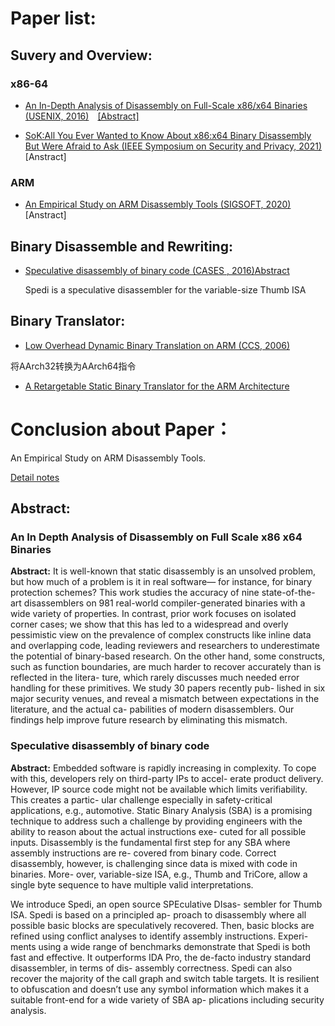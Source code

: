
# Paper list:


## Suvery and Overview:

### x86-64

- [An In-Depth Analysis of Disassembly on Full-Scale x86/x64 Binaries (USENIX, 2016)](./Suvery%20and%20Overview/An%20In-Depth%20Analysis%20of%20Disassembly%20on%20Full-Scale%20x86:x64%20Binaries.pdf)&emsp;[[Abstract]](#An-In-Depth-Analysis-of-Disassembly-on-Full-Scale-x86-x64-Binaries)

- [SoK:All You Ever Wanted to Know About x86:x64 Binary Disassembly But Were Afraid to Ask (IEEE Symposium on Security and Privacy, 2021)](./Suvery%20and%20Overview/SoK-%20All%20You%20Ever%20Wanted%20to%20Know%20About%20x86:x64%20Binary%20Disassembly%20But%20Were%20Afraid%20to%20Ask.pdf)[Anstract]

### ARM

- [An Empirical Study on ARM Disassembly Tools (SIGSOFT, 2020)](./Suvery%20and%20Overview/An%20Empirical%20Study%20on%20ARM%20Disassembly%20Tools.pdf)[Anstract]


## Binary Disassemble and Rewriting:


- [Speculative disassembly of binary code (CASES , 2016)](./Research/Speculative%20disassembly%20of%20binary%20code.pdf)[Abstract](#Speculative-disassembly-of-binary-code)

     Spedi is a speculative disassembler for the variable-size Thumb ISA


## Binary Translator:

- [Low Overhead Dynamic Binary Translation on ARM (CCS, 2006)](./Research/Low%20Overhead%20Dynamic%20Binary%20Translation%20on%20ARM.pdf)

将AArch32转换为AArch64指令


- [A Retargetable Static Binary Translator for the ARM Architecture](./Research/A%20Retargetable%20Static%20Binary%20Translator%20for%20the%20ARM%20Architecture.pdf)


# Conclusion about Paper：

An Empirical Study on ARM Disassembly Tools.

[Detail notes](https://www.notion.so/An-Empirical-Study-on-ARM-Disassembly-Tools-43b4857a733e45589733bbefe3ad1a6b)



## Abstract:

### An In Depth Analysis of Disassembly on Full Scale x86 x64 Binaries

**Abstract:** It is well-known that static disassembly is an unsolved problem, but how much of a problem is it in real software— for instance, for binary protection schemes? This work studies the accuracy of nine state-of-the-art disassemblers on 981 real-world compiler-generated binaries with a wide variety of properties. In contrast, prior work focuses on isolated corner cases; we show that this has led to a widespread and overly pessimistic view on the prevalence of complex constructs like inline data and overlapping code, leading reviewers and researchers to underestimate the potential of binary-based research. On the other hand, some constructs, such as function boundaries, are much harder to recover accurately than is reflected in the litera- ture, which rarely discusses much needed error handling for these primitives. We study 30 papers recently pub- lished in six major security venues, and reveal a mismatch between expectations in the literature, and the actual ca- pabilities of modern disassemblers. Our findings help improve future research by eliminating this mismatch.


### Speculative disassembly of binary code

**Abstract:** Embedded software is rapidly increasing in complexity. To cope with this, developers rely on third-party IPs to accel- erate product delivery. However, IP source code might not be available which limits verifiability. This creates a partic- ular challenge especially in safety-critical applications, e.g., automotive. Static Binary Analysis (SBA) is a promising technique to address such a challenge by providing engineers with the ability to reason about the actual instructions exe- cuted for all possible inputs. Disassembly is the fundamental first step for any SBA where assembly instructions are re- covered from binary code. Correct disassembly, however, is challenging since data is mixed with code in binaries. More- over, variable-size ISA, e.g., Thumb and TriCore, allow a single byte sequence to have multiple valid interpretations.

We introduce Spedi, an open source SPEculative DIsas- sembler for Thumb ISA. Spedi is based on a principled ap- proach to disassembly where all possible basic blocks are speculatively recovered. Then, basic blocks are refined using conflict analyses to identify assembly instructions. Experi- ments using a wide range of benchmarks demonstrate that Spedi is both fast and effective. It outperforms IDA Pro, the de-facto industry standard disassembler, in terms of dis- assembly correctness. Spedi can also recover the majority of the call graph and switch table targets. It is resilient to obfuscation and doesn’t use any symbol information which makes it a suitable front-end for a wide variety of SBA ap- plications including security analysis.


